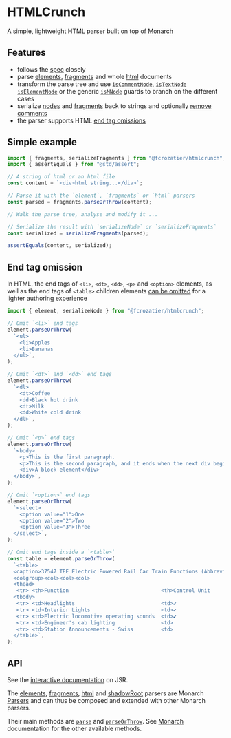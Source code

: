 <div align="center">
  <!-- <img src="" width="300" alt=""> -->
</div>

# HTMLCrunch

A simple, lightweight HTML parser built on top of [Monarch](https://jsr.io/@fcrozatier/monarch)

## Features

- follows the [spec](https://html.spec.whatwg.org/) closely
- parse [elements](https://jsr.io/@fcrozatier/htmlcrunch/doc/~/element),
  [fragments](https://jsr.io/@fcrozatier/htmlcrunch/doc/~/fragments) and whole
  [html](https://jsr.io/@fcrozatier/htmlcrunch/doc/~/html) documents
- transform the parse tree and use [`isCommentNode`](https://jsr.io/@fcrozatier/htmlcrunch/doc/~/isCommentNode), [`isTextNode`](https://jsr.io/@fcrozatier/htmlcrunch/doc/~/isTextNode) [`isElementNode`](https://jsr.io/@fcrozatier/htmlcrunch/doc/~/isElementNode)
  or the generic [`isMNode`](https://jsr.io/@fcrozatier/htmlcrunch/doc/~/isMNode) guards to branch on the different cases
- serialize [nodes](https://jsr.io/@fcrozatier/htmlcrunch/doc/~/serializeNode) and [fragments](https://jsr.io/@fcrozatier/htmlcrunch/doc/~/serializeFragments) back to strings and optionally [remove comments](https://jsr.io/@fcrozatier/htmlcrunch/doc/~/SerializationOptions)
- the parser supports HTML [end tag omissions](#end-tag-omission)

## Simple example

```ts
import { fragments, serializeFragments } from "@fcrozatier/htmlcrunch";
import { assertEquals } from "@std/assert";

// A string of html or an html file
const content = `<div>html string...</div>`;

// Parse it with the `element`, `fragments` or `html` parsers
const parsed = fragments.parseOrThrow(content);

// Walk the parse tree, analyse and modify it ...

// Serialize the result with `serializeNode` or `serializeFragments`
const serialized = serializeFragments(parsed);

assertEquals(content, serialized);
```

## End tag omission

In HTML, the end tags of `<li>`, `<dt>`, `<dd>`, `<p>` and `<option>` elements,
as well as the end tags of `<table>` children elements [can be omitted](https://html.spec.whatwg.org/#syntax-tag-omission) for a lighter authoring experience

```ts
import { element, serializeNode } from "@fcrozatier/htmlcrunch";

// Omit `<li>` end tags
element.parseOrThrow(
  `<ul>
    <li>Apples
    <li>Bananas
  </ul>`,
);

// Omit `<dt>` and `<dd>` end tags
element.parseOrThrow(
  `<dl>
    <dt>Coffee
    <dd>Black hot drink
    <dt>Milk
    <dd>White cold drink
  </dl>`,
);

// Omit `<p>` end tags
element.parseOrThrow(
  `<body>
    <p>This is the first paragraph.
    <p>This is the second paragraph, and it ends when the next div begins.
    <div>A block element</div>
  </body>`,
);

// Omit `<option>` end tags
element.parseOrThrow(
  `<select>
    <option value="1">One
    <option value="2">Two
    <option value="3">Three
  </select>`,
);

// Omit end tags inside a `<table>`
const table = element.parseOrThrow(
  `<table>
  <caption>37547 TEE Electric Powered Rail Car Train Functions (Abbreviated)
  <colgroup><col><col><col>
  <thead>
   <tr> <th>Function                              <th>Control Unit     <th>Central Station
  <tbody>
   <tr> <td>Headlights                            <td>✔                <td>✔
   <tr> <td>Interior Lights                       <td>✔                <td>✔
   <tr> <td>Electric locomotive operating sounds  <td>✔                <td>✔
   <tr> <td>Engineer's cab lighting               <td>                 <td>✔
   <tr> <td>Station Announcements - Swiss         <td>                 <td>✔
  </table>`,
);
```

## API

See the [interactive documentation](https://jsr.io/@fcrozatier/htmlcrunch/doc) on JSR.

The [elements](https://jsr.io/@fcrozatier/htmlcrunch/doc/~/element), [fragments](https://jsr.io/@fcrozatier/htmlcrunch/doc/~/fragments), [html](https://jsr.io/@fcrozatier/htmlcrunch/doc/~/html) and [shadowRoot](https://jsr.io/@fcrozatier/htmlcrunch/doc/~/shadowRoot) parsers are Monarch [Parsers](https://jsr.io/@fcrozatier/monarch/doc/~/Parser) and can thus be composed and extended with other Monarch parsers.

Their main methods are [`parse`](https://jsr.io/@fcrozatier/monarch/doc/~/Parser.prototype.parse) and [`parseOrThrow`](https://jsr.io/@fcrozatier/monarch/doc/~/Parser.prototype.parseOrThrow). See [Monarch](https://jsr.io/@fcrozatier/monarch) documentation for the other available methods.